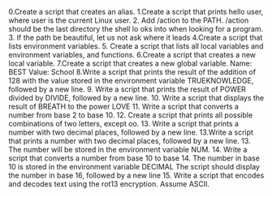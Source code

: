  0.Create a script that creates an alias. 
1.Create a script that prints  hello user, where user is the current Linux
 user.
 2. Add /action to the  PATH. /action should be the last directory the shell lo
oks into when looking for a program.
 3. If the path be beautiful, let us not ask where it leads
 4.Create a script that lists environment variables.
5. Create a script that lists all local variables and environment variables, and functions.
 6.Create a script that creates a new local variable.
 7.Create a script that creates a new global variable. Name: BEST Value: School
8.Write a script that prints the result of the addition of 128 with the value stored in the environment variable TRUEKNOWLEDGE, 
followed by a new line. 9. Write a script that prints the result of POWER divided by DIVIDE, followed by a new line. 10. Write 
a script that displays the result of BREATH to the power LOVE 11. Write a script that converts a number from base 2 to base 10. 
12. Create a script that prints all possible combinations of two letters, except oo. 13. Write a script that prints a number 
with two decimal places, followed by a new line. 13.Write a script that prints a number with two decimal places, followed by a 
new line. 13. The number will be stored in the environment variable NUM. 14. Write a script that converts a number from base 10 
to base
14. The number in base 10 is stored in the environment variable DECIMAL The script should display the number in base 
16, followed by a new line
15. Write a script that encodes and decodes text using the rot13 encryption. Assume ASCII.
